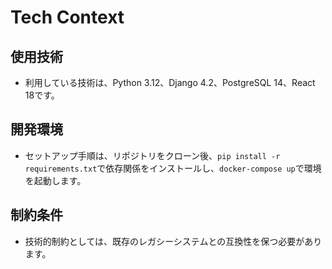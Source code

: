 # Tech Context

## 使用技術
- 利用している技術は、Python 3.12、Django 4.2、PostgreSQL 14、React 18です。

## 開発環境
- セットアップ手順は、リポジトリをクローン後、`pip install -r requirements.txt`で依存関係をインストールし、`docker-compose up`で環境を起動します。

## 制約条件
- 技術的制約としては、既存のレガシーシステムとの互換性を保つ必要があります。
